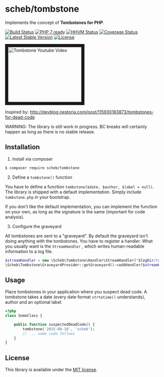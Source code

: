 scheb/tombstone
===============

Implements the concept of **Tombstones for PHP**.

[![Build Status](https://travis-ci.org/scheb/tombstone.svg?branch=master)](https://travis-ci.org/scheb/tombstone)
[![PHP 7 ready](http://php7ready.timesplinter.ch/scheb/tombstone/badge.svg)](https://travis-ci.org/scheb/tombstone)
[![HHVM Status](http://hhvm.h4cc.de/badge/scheb/tombstone.png)](http://hhvm.h4cc.de/package/scheb/tombstone)
[![Coverage Status](https://coveralls.io/repos/scheb/tombstone/badge.png?branch=master)](https://coveralls.io/r/scheb/tombstone?branch=master)
[![Latest Stable Version](https://poser.pugx.org/scheb/tombstone/v/stable.svg)](https://packagist.org/packages/scheb/tombstone)
[![License](https://poser.pugx.org/scheb/tombstone/license.svg)](https://packagist.org/packages/scheb/tombstone)

<a href="http://www.youtube.com/watch?feature=player_embedded&v=29UXzfQWOhQ" target="_blank"><img src="http://img.youtube.com/vi/29UXzfQWOhQ/0.jpg" alt="Tombstone Youtube Video" width="240" height="180" border="10" /></a>

Inspired by: http://devblog.nestoria.com/post/115930183873/tombstones-for-dead-code

WARNING: The library is still work in progress. BC breaks will certainly happen as long as there is no stable release.

Installation
------------

1) Install via composer

```bash
$ composer require scheb/tombstone
```

2) Define a `tombstone()` function

You have to define a function `tombstone($date, $author, $label = null)`. The library is shipped with a default
implementation. Simply include `tombstone.php` in your bootstrap.

If you don't like the default implementation, you can implement the function on your own, as long as the signature is
the same (important for code analysis).

3) Configure the graveyard

All tombstones are sent to a "graveyard". By default the graveyard isn't doing anything with the tombstones. You have to
register a handler. What you usually want is the `StreamHandler` , which writes human-readable information to a log file.

```php
$streamHandler = new \Scheb\Tombstone\Handler\StreamHandler("$logDir/tombstones.log");
\Scheb\Tombstone\GraveyardProvider::getGraveyard()->addHandler($streamHandler);
```

Usage
-----

Place tombstones in your application where you suspect dead code. A tombstone takes a date (every date format
`strtotime()` understands), author and an optional label.

```php
<?php
class SomeClass {

    public function suspectedDeadCode() {
        tombstone('2015-08-18', 'scheb');
        // ... some code follows
    }
}
```

License
-------
This library is available under the [MIT license](LICENSE).
